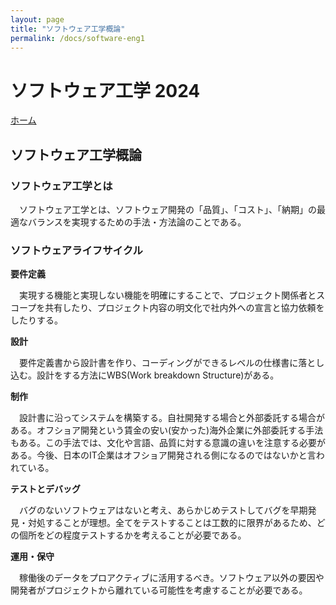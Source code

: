 ```yaml
---
layout: page
title: "ソフトウェア工学概論"
permalink: /docs/software-eng1
---
```


# ソフトウェア工学 2024

[ホーム](/docs/index.markdown)

## ソフトウェア工学概論

### ソフトウェア工学とは

　ソフトウェア工学とは、ソフトウェア開発の「品質」、「コスト」、「納期」の最適なバランスを実現するための手法・方法論のことである。

### ソフトウェアライフサイクル

**要件定義**

　実現する機能と実現しない機能を明確にすることで、プロジェクト関係者とスコープを共有したり、プロジェクト内容の明文化で社内外への宣言と協力依頼をしたりする。

**設計**

　要件定義書から設計書を作り、コーディングができるレベルの仕様書に落とし込む。設計をする方法にWBS(Work breakdown Structure)がある。

**制作**

　設計書に沿ってシステムを構築する。自社開発する場合と外部委託する場合がある。オフショア開発という賃金の安い(安かった)海外企業に外部委託する手法もある。この手法では、文化や言語、品質に対する意識の違いを注意する必要がある。今後、日本のIT企業はオフショア開発される側になるのではないかと言われている。

**テストとデバッグ**

　バグのないソフトウェアはないと考え、あらかじめテストしてバグを早期発見・対処することが理想。全てをテストすることは工数的に限界があるため、どの個所をどの程度テストするかを考えることが必要である。

**運用・保守**

　稼働後のデータをプロアクティブに活用するべき。ソフトウェア以外の要因や開発者がプロジェクトから離れている可能性を考慮することが必要である。
